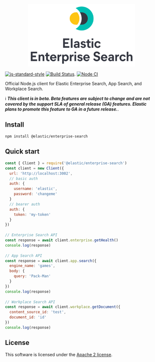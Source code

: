 <p align="center">
  <a href="https://github.com/elastic/enterprise-search-js">
    <img src="https://github.com/elastic/enterprise-search-js/raw/main/packages/enterprise-search/test/fixtures/elastic-enterprise-search-logo.png" width="70%" alt="Elastic Enterprise Search" />
  </a>
</p>

[![js-standard-style](https://img.shields.io/badge/code%20style-standard-brightgreen.svg?style=flat)](http://standardjs.com/)  [![Build Status](https://clients-ci.elastic.co/buildStatus/icon?job=elastic%2Benterprise-search-js%2Bmain)](https://clients-ci.elastic.co/job/elastic+enterprise-search-js+main/). [![Node CI](https://github.com/elastic/enterprise-search-js/actions/workflows/nodejs.yml/badge.svg)](https://github.com/elastic/enterprise-search-js/actions/workflows/nodejs.yml)


Official Node.js client for Elastic Enterprise Search, App Search, and Workplace Search.

:information_source: **_This client is in beta. Beta features are subject to change and are not covered by the support SLA of general release (GA) features. Elastic plans to promote this feature to GA in a future release._**.

## Install
```
npm install @elastic/enterprise-search
```

## Quick start

```js
const { Client } = require('@elastic/enterprise-search')
const client = new Client({
  url: 'http://localhost:3002',
  // basic auth
  auth: {
    username: 'elastic',
    password: 'changeme'
  }
  // bearer auth
  auth: {
    token: 'my-token'
  }
})

// Enterprise Search API
const response = await client.enterprise.getHealth()
console.log(response)

// App Search API
const response = await client.app.search({
  engine_name: 'games',
  body: {
    query: 'Pack-Man'
  }
})
console.log(response)

// Workplace Search API
const response = await client.workplace.getDocument({
  content_source_id: 'test',
  document_id: 'id'
})
console.log(response)
```

## License

This software is licensed under the [Apache 2 license](./LICENSE).
